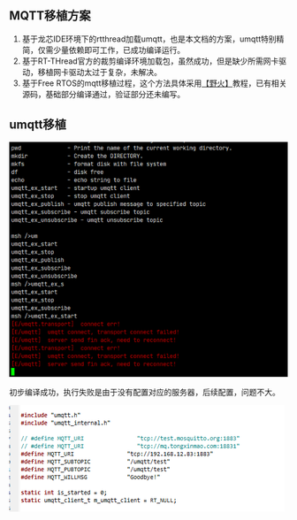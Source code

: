 ## MQTT移植方案

1. 基于龙芯IDE环境下的rtthread加载umqtt，也是本文档的方案，umqtt特别精简，仅需少量依赖即可工作，已成功编译运行。
2. 基于RT-THread官方的裁剪编译环境加载包，虽然成功，但是缺少所需网卡驱动，移植网卡驱动太过于复杂，未解决。
3. 基于Free RTOS的mqtt移植过程，这个方法具体采用[【野火】](https://doc.embedfire.com/net/lwip/stm32/zh/latest/doc/chapter21/chapter21.html)教程，已有相关源码，基础部分编译通过，验证部分还未编写。



## umqtt移植

![image-20220519230858057](.\pic\image-20220519230858057.png)



初步编译成功，执行失败是由于没有配置对应的服务器，后续配置，问题不大。

![image-20220519231048759](.\pic\image-20220519231048759.png)



